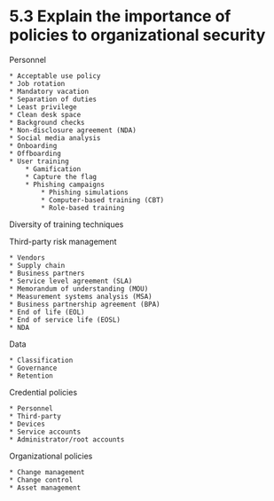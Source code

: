 # 5.3 Explain the importance of policies to organizational security

Personnel 
    
    * Acceptable use policy
    * Job rotation
    * Mandatory vacation
    * Separation of duties
    * Least privilege
    * Clean desk space
    * Background checks
    * Non-disclosure agreement (NDA)
    * Social media analysis
    * Onboarding
    * Offboarding
    * User training
        * Gamification
        * Capture the flag
        * Phishing campaigns
            * Phishing simulations
            * Computer-based training (CBT)
            * Role-based training

Diversity of training techniques

Third-party risk management

    * Vendors
    * Supply chain
    * Business partners
    * Service level agreement (SLA)
    * Memorandum of understanding (MOU)
    * Measurement systems analysis (MSA)
    * Business partnership agreement (BPA)
    * End of life (EOL)
    * End of service life (EOSL)
    * NDA

Data

    * Classification
    * Governance
    * Retention

Credential policies

    * Personnel
    * Third-party
    * Devices
    * Service accounts
    * Administrator/root accounts

Organizational policies

    * Change management
    * Change control
    * Asset management